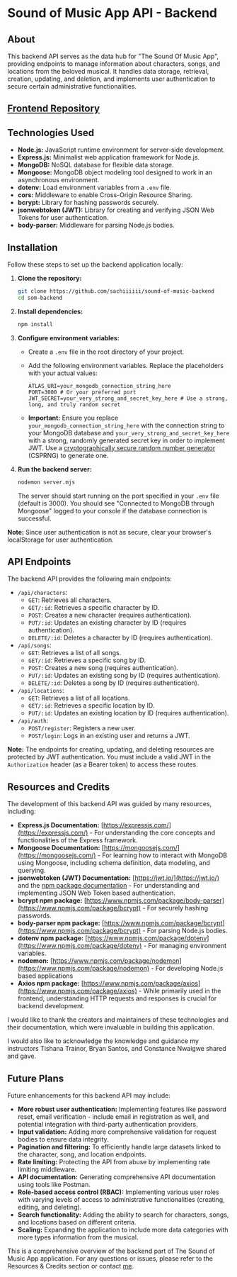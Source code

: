 # Sound of Music App API - Backend

## About

This backend API serves as the data hub for "The Sound Of Music App", providing endpoints to manage information about characters, songs, and locations from the beloved musical. It handles data storage, retrieval, creation, updating, and deletion, and implements user authentication to secure certain administrative functionalities.

## [Frontend Repository](https://github.com/sachiiiiii/sound-of-music-frontend)

## Technologies Used
* **Node.js:** JavaScript runtime environment for server-side development.
* **Express.js:** Minimalist web application framework for Node.js.
* **MongoDB:** NoSQL database for flexible data storage.
* **Mongoose:** MongoDB object modeling tool designed to work in an asynchronous environment.
* **dotenv:** Load environment variables from a `.env` file.
* **cors:** Middleware to enable Cross-Origin Resource Sharing.
* **bcrypt:** Library for hashing passwords securely.
* **jsonwebtoken (JWT):** Library for creating and verifying JSON Web Tokens for user authentication.
* **body-parser:** Middleware for parsing Node.js bodies.

## Installation
Follow these steps to set up the backend application locally:

1.  **Clone the repository:**

    ```bash
    git clone https://github.com/sachiiiiii/sound-of-music-backend
    cd som-backend
    ```

2.  **Install dependencies:**

    ```bash
    npm install
    ```

3.  **Configure environment variables:**
    * Create a `.env` file in the root directory of your project.
    * Add the following environment variables. Replace the placeholders with your actual values:

        ```env
        ATLAS_URI=your_mongodb_connection_string_here
        PORT=3000 # Or your preferred port
        JWT_SECRET=your_very_strong_and_secret_key_here # Use a strong, long, and truly random secret
        ```

    * **Important:** Ensure you replace `your_mongodb_connection_string_here` with the connection string to your MongoDB database and `your_very_strong_and_secret_key_here` with a strong, randomly generated secret key in order to implement JWT. Use a [cryptographically secure random number generator](https://cryptobook.nakov.com/secure-random-generators/secure-random-generators-csprng) (CSPRNG) to generate one.

4.  **Run the backend server:**

    ```bash
    nodemon server.mjs
    ```

    The server should start running on the port specified in your `.env` file (default is 3000). You should see "Connected to MongoDB through Mongoose" logged to your console if the database connection is successful.

**Note:** Since user authentication is not as secure, clear your browser's localStorage for user authentication.

## API Endpoints
The backend API provides the following main endpoints:

* `/api/characters`:
    * `GET`: Retrieves all characters.
    * `GET/:id`: Retrieves a specific character by ID.
    * `POST`: Creates a new character (requires authentication).
    * `PUT/:id`: Updates an existing character by ID (requires authentication).
    * `DELETE/:id`: Deletes a character by ID (requires authentication).
* `/api/songs`:
    * `GET`: Retrieves a list of all songs.
    * `GET/:id`: Retrieves a specific song by ID.
    * `POST`: Creates a new song (requires authentication).
    * `PUT/:id`: Updates an existing song by ID (requires authentication).
    * `DELETE/:id`: Deletes a song by ID (requires authentication).
* `/api/locations`:
    * `GET`: Retrieves a list of all locations.
    * `GET/:id`: Retrieves a specific location by ID.
    * `PUT/:id`: Updates an existing location by ID (requires authentication).
* `/api/auth`:
    * `POST/register`: Registers a new user.
    * `POST/login`: Logs in an existing user and returns a JWT.

**Note:** The endpoints for creating, updating, and deleting resources are protected by JWT authentication. You must include a valid JWT in the `Authorization` header (as a Bearer token) to access these routes.

## Resources and Credits
The development of this backend API was guided by many resources, including:

* **Express.js Documentation:** [https://expressjs.com/](https://expressjs.com/) - For understanding the core concepts and functionalities of the Express framework.
* **Mongoose Documentation:** [https://mongoosejs.com/](https://mongoosejs.com/) - For learning how to interact with MongoDB using Mongoose, including schema definition, data modeling, and querying.
* **jsonwebtoken (JWT) Documentation:** [https://jwt.io/](https://jwt.io/) and the [npm package documentation](https://www.npmjs.com/package/jsonwebtoken) - For understanding and implementing JSON Web Token based authentication.
* **bcrypt npm package:** [https://www.npmjs.com/package/body-parser](https://www.npmjs.com/package/bcrypt) - For securely hashing passwords.
* **body-parser npm package:** [https://www.npmjs.com/package/bcrypt](https://www.npmjs.com/package/bcrypt) - For parsing Node.js bodies.
* **dotenv npm package:** [https://www.npmjs.com/package/dotenv](https://www.npmjs.com/package/dotenv) - For managing environment variables.
* **nodemon:** [https://www.npmjs.com/package/nodemon](https://www.npmjs.com/package/nodemon) - For developing Node.js based applications
* **Axios npm package:** [https://www.npmjs.com/package/axios](https://www.npmjs.com/package/axios) - While primarily used in the frontend, understanding HTTP requests and responses is crucial for backend development.

I would like to thank the creators and maintainers of these technologies and their documentation, which were invaluable in building this application.

I would also like to acknowledge the knowledge and guidance my instructors Tishana Trainor, Bryan Santos, and Constance Nwaigwe shared and gave.

## Future Plans
Future enhancements for this backend API may include:

* **More robust user authentication:** Implementing features like password reset, email verification - include email in registration as well, and potential integration with third-party authentication providers.
* **Input validation:** Adding more comprehensive validation for request bodies to ensure data integrity.
* **Pagination and filtering:** To efficiently handle large datasets linked to the character, song, and location endpoints.
* **Rate limiting:** Protecting the API from abuse by implementing rate limiting middleware.
* **API documentation:** Generating comprehensive API documentation using tools like Postman.
* **Role-based access control (RBAC):** Implementing various user roles with varying levels of access to administrative functionalities (creating, editing, and deleting).
* **Search functionality:** Adding the ability to search for characters, songs, and locations based on different criteria.
* **Scaling:** Expanding the application to include more data categories with more types information from the musical.

This is a comprehensive overview of the backend part of The Sound of Music App application. For any questions or issues, please refer to the  Resources & Credits section or contact [me](https://mail.google.com/mail/u/0/#inbox).